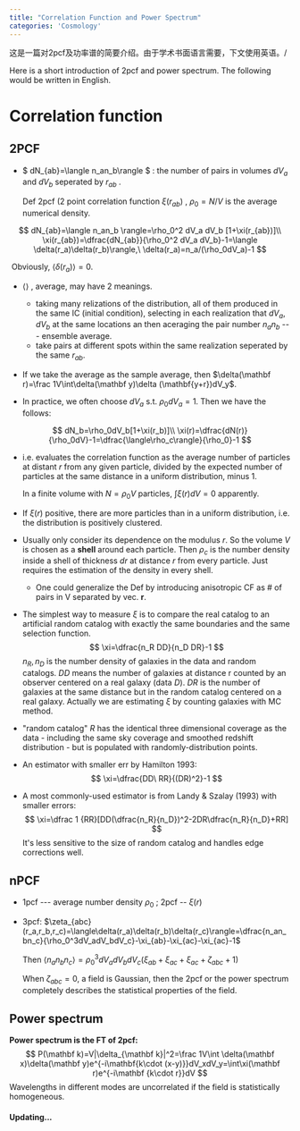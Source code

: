 ```yaml
---
title: "Correlation Function and Power Spectrum"
categories: 'Cosmology'
---
```


这是一篇对2pcf及功率谱的简要介绍。由于学术书面语言需要，下文使用英语。/

Here is a short introduction of 2pcf and power spectrum. The following would be written in English.

# Correlation function

## 2PCF

* $ dN_{ab}=\langle n_an_b\rangle $ : the number of pairs in volumes $dV_a$ and $dV_b$ seperated by $r_{ab}$ .

  Def 2pcf (2 point correlation function $\xi(r_{ab})$ , $\rho_0=N/V$ is the average numerical density.

$$
dN_{ab}=\langle n_an_b \rangle=\rho_0^2 dV_a dV_b [1+\xi(r_{ab})]\\
\xi(r_{ab})=\dfrac{dN_{ab}}{\rho_0^2 dV_a dV_b}-1=\langle \delta(r_a)\delta(r_b)\rangle,\ \delta(r_a)=n_a/(\rho_0dV_a)-1
$$

​	Obviously, $\langle \delta(r_a) \rangle=0$.

* $\langle \rangle$ , average, may have 2 meanings.
  * taking many relizations of the distribution, all of them produced in the same IC (initial condition), selecting in each realization that $dV_a,dV_b$ at the same locations an then aceraging the pair number $n_an_b$ --- ensemble average.
  * take pairs at different spots within the same realization seperated by the same $r_{ab}$.

* If we take the average as the sample average, then $\delta(\mathbf r)=\frac 1V\int\delta(\mathbf y)\delta (\mathbf{y+r})dV_y$.

* In practice, we often choose $dV_a$ s.t. $\rho_0 d V_a=1$. Then we have the follows:

$$
dN_b=\rho_0dV_b[1+\xi(r_b)]\\
\xi(r)=\dfrac{dN(r)}{\rho_0dV}-1=\dfrac{\langle\rho_c\rangle}{\rho_0}-1
$$

* i.e. evaluates the correlation function as the average number of particles at distant $r$ from any given particle, divided by the expected number of particles at the same distance in a uniform distribution, minus 1. 

  In a finite volume with $N=\rho_0V$ particles, $\int \xi(r)dV=0$ apparently.

* If $\xi(r)$ positive, there are more particles than in a uniform distribution, i.e. the distribution is positively clustered. 

* Usually only consider its dependence on the modulus $r$. So the volume $V$ is chosen as a **shell** around each particle. Then $\rho_c$ is the number density inside a shell of thickness $dr$ at distance $r$ from every particle.  Just requires the estimation of the density in every shell.

  * One could generalize the Def by introducing anisotropic CF as # of pairs in V separated by vec. $\mathbf r$.

*  The simplest way to measure $\xi$ is to compare the real catalog to an artificial random catalog with exactly the same boundaries and the same selection function.
  $$
  \xi=\dfrac{n_R DD}{n_D DR}-1
  $$
  $n_R,n_D$ is the number density of galaxies in the data and random catalogs. $DD$ means the number of galaxies at distance r counted by an observer centered on a real galaxy (data $D$). $DR$ is the number of galaxies at the same distance but in the random catalog centered on a real galaxy. Actually we are estimating $\xi$ by counting galaxies with MC method.

  * "random catalog" $R$ has the identical three dimensional coverage as the data - including the same sky coverage and smoothed redshift distribution - but is populated with randomly-distribution points.

* An estimator with smaller err by Hamilton 1993:
  $$
  \xi=\dfrac{DD\ RR}{(DR)^2}-1
  $$
  
* A most commonly-used estimator is from Landy & Szalay (1993) with smaller errors:
  $$
  \xi=\dfrac 1 {RR}[DD(\dfrac{n_R}{n_D})^2-2DR\dfrac{n_R}{n_D}+RR]
  $$
  It's less sensitive to the size of random catalog and handles edge corrections well.

## nPCF

* 1pcf --- average number density $\rho_0$ ; 2pcf -- $\xi(r)$

* 3pcf: $\zeta_{abc}(r_a,r_b,r_c)=\langle\delta(r_a)\delta(r_b)\delta(r_c)\rangle=\dfrac{n_an_bn_c}{\rho_0^3dV_adV_bdV_c}-\xi_{ab}-\xi_{ac}-\xi_{ac}-1$

  Then $\langle n_an_bn_c\rangle=\rho_0^3dV_adV_bdV_c (\xi_{ab}+\xi_{ac}+\xi_{ac}+\zeta_{abc}+1)$

  When $\zeta_{abc}=0$, a field is Gaussian, then the 2pcf or the power spectrum completely describes the statistical properties of the field.

## Power spectrum

**Power spectrum is the FT of 2pcf:**
$$
P(\mathbf k)=V|\delta_{\mathbf k}|^2=\frac 1V\int \delta(\mathbf x)\delta(\mathbf y)e^{-i\mathbf{k\cdot (x-y)}}dV_xdV_y=\int\xi(\mathbf r)e^{-i\mathbf {k\cdot r}}dV
$$
Wavelengths in different modes are uncorrelated if the field is statistically homogeneous.





#### Updating...